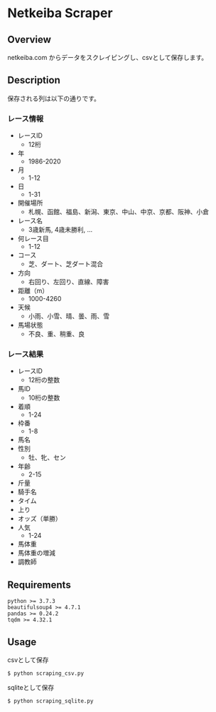 # Netkeiba Scraper
## Overview
netkeiba.com からデータをスクレイピングし、csvとして保存します。

## Description
保存される列は以下の通りです。

### レース情報
* レースID
  * 12桁
* 年
  * 1986-2020
* 月
  * 1-12
* 日
  * 1-31
* 開催場所
  * 札幌、函館、福島、新潟、東京、中山、中京、京都、阪神、小倉
* レース名
  * 3歳新馬, 4歳未勝利, ...
* 何レース目
  * 1-12
* コース
  * 芝、ダート、芝ダート混合
* 方向
  * 右回り、左回り、直線、障害
* 距離（m）
  * 1000-4260
* 天候
  * 小雨、小雪、晴、曇、雨、雪
* 馬場状態
  * 不良、重、稍重、良

### レース結果
* レースID
  * 12桁の整数
* 馬ID
  * 10桁の整数
* 着順
  * 1-24
* 枠番
  * 1-8
* 馬名
* 性別
  * 牡、牝、セン
* 年齢
  * 2-15
* 斤量
* 騎手名
* タイム
* 上り
* オッズ（単勝）
* 人気
  * 1-24
* 馬体重
* 馬体重の増減
* 調教師


## Requirements
```
python >= 3.7.3
beautifulsoup4 >= 4.7.1
pandas >= 0.24.2
tqdm >= 4.32.1
```

## Usage
csvとして保存
```
$ python scraping_csv.py
```

sqliteとして保存
```
$ python scraping_sqlite.py
```
